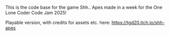 This is the code base for the game Shh.. Apes made in a week for the One Lone Coder Code Jam 2025!

Playable version, with credits for assets etc. here: https://tgd20.itch.io/shh-apes
